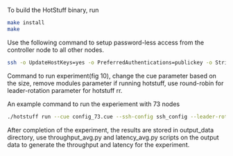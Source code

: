 To build the HotStuff binary, run

```sh
make install 
make
```

Use the following command to setup password-less access from the controller node to all other nodes.

```sh
ssh -o UpdateHostKeys=yes -o PreferredAuthentications=publickey -o StrictHostKeyChecking=no bbchain$i echo "hello bbchain$i"
```

Command to run experiment(fig 10), change the cue parameter based on the size, remove modules parameter if running hotstuff, use round-robin for leader-rotation parameter for hotstuff rr.

An example command to run the experiement with 73 nodes

```sh
./hotstuff run --cue config_73.cue --ssh-config ssh_config --leader-rotation tree-leader --tree-delta 1ms --client-timeout 150s --duration 120s --metrics throughput,consensus-latency,latency-vector --measurement-interval 1s --output output_data --max-concurrent 3000  --view-timeout 1s  --modules kauri  
```

After completion of the experiment, the results are stored in output_data directory, use throughput_avg.py and latency_avg.py scripts on the output data to generate the throughput and latency for the experiment.
